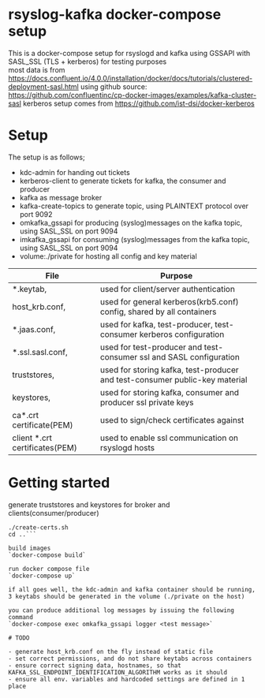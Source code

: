 # rsyslog-kafka docker-compose setup

This is a docker-compose setup for rsyslogd and kafka using GSSAPI with SASL_SSL (TLS + kerberos) for testing purposes  
most data is from https://docs.confluent.io/4.0.0/installation/docker/docs/tutorials/clustered-deployment-sasl.html
using github source: https://github.com/confluentinc/cp-docker-images/examples/kafka-cluster-sasl
kerberos setup comes from https://github.com/ist-dsi/docker-kerberos

# Setup

The setup is as follows;
- kdc-admin             for handing out tickets
- kerberos-client       to generate tickets for kafka, the consumer and producer
- kafka                 as message broker
- kafka-create-topics   to generate topic, using PLAINTEXT protocol over port 9092
- omkafka_gssapi        for producing (syslog)messages on the kafka topic, using SASL_SSL on port 9094
- imkafka_gssapi        for consuming (syslog)messages from the kafka topic, using SASL_SSL on port 9094
- volume:./private      for hosting all config and key material

File                            | Purpose
----                            | -------
*.keytab,                       | used for client/server authentication
host_krb.conf,                  | used for general kerberos(krb5.conf) config, shared by all containers 
*.jaas.conf,                    | used for kafka, test-producer, test-consumer kerberos configuration
*.ssl.sasl.conf,                | used for test-producer and test-consumer ssl and SASL configuration
truststores,                    | used for storing kafka, test-producer and test-consumer public-key material
keystores,                      | used for storing kafka, consumer and producer ssl private keys
ca*.crt certificate(PEM)        | used to sign/check certificates against 
client *.crt certificates(PEM)  | used to enable ssl communication on rsyslogd hosts

# Getting started

generate truststores and keystores for broker and clients(consumer/producer)  
 
```cd private  
./create-certs.sh  
cd ..```  
 
build images  
`docker-compose build`  
 
run docker compose file  
`docker-compose up`  
 
if all goes well, the kdc-admin and kafka container should be running, 3 keytabs should be generated in the volume (./private on the host)  
 
you can produce additional log messages by issuing the following command  
`docker-compose exec omkafka_gssapi logger <test message>`  

# TODO

- generate host_krb.conf on the fly instead of static file
- set correct permissions, and do not share keytabs across containers
- ensure correct signing data, hostnames, so that KAFKA_SSL_ENDPOINT_IDENTIFICATION_ALGORITHM works as it should
- ensure all env. variables and hardcoded settings are defined in 1 place